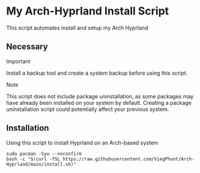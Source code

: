 # My Arch-Hyprland Install Script
This script automates install and setup my Arch Hyprland

## Necessary
> [!IMPORTANT]
> Install a backup tool and create a system backup before using this script.

> [!NOTE]
> This script does not include package uninstallation, as some packages may have already been installed on your system by default. Creating a package uninstallation script could potentially affect your previous system.


## Installation
Using this script to install Hyprland on an Arch-based system
```
sudo pacman -Syu --noconfirm
bash -c "$(curl -fSL https://raw.githubusercontent.com/ViegPhunt/Arch-Hyprland/main/install.sh)"
```
